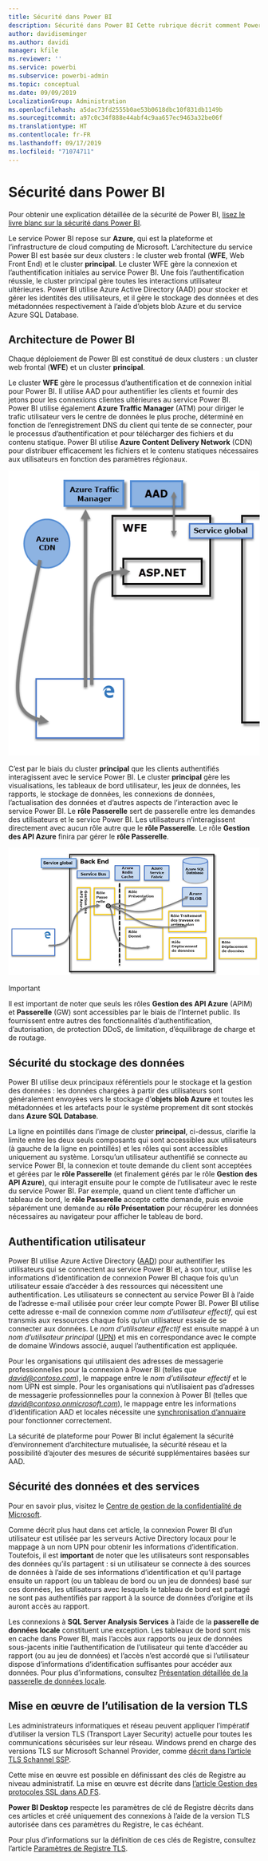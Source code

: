 ```yaml
---
title: Sécurité dans Power BI
description: Sécurité dans Power BI Cette rubrique décrit comment Power BI s’associe à Azure Active Directory et aux autres services Azure. Elle inclut également un lien vers un livre blanc qui aborde le sujet en profondeur.
author: davidiseminger
ms.author: davidi
manager: kfile
ms.reviewer: ''
ms.service: powerbi
ms.subservice: powerbi-admin
ms.topic: conceptual
ms.date: 09/09/2019
LocalizationGroup: Administration
ms.openlocfilehash: a5dac73fd2555b0ae53b0618dbc10f831db1149b
ms.sourcegitcommit: a97c0c34f888e44abf4c9aa657ec9463a32be06f
ms.translationtype: HT
ms.contentlocale: fr-FR
ms.lasthandoff: 09/17/2019
ms.locfileid: "71074711"
---
```

# <a name="power-bi-security"></a>Sécurité dans Power BI

Pour obtenir une explication détaillée de la sécurité de Power BI, [lisez le livre blanc sur la sécurité dans Power BI](whitepaper-powerbi-security.md).

Le service Power BI repose sur **Azure**, qui est la plateforme et l’infrastructure de cloud computing de Microsoft. L’architecture du service Power BI est basée sur deux clusters : le cluster web frontal (**WFE**, Web Front End) et le cluster **principal**. Le cluster WFE gère la connexion et l’authentification initiales au service Power BI. Une fois l’authentification réussie, le cluster principal gère toutes les interactions utilisateur ultérieures. Power BI utilise Azure Active Directory (AAD) pour stocker et gérer les identités des utilisateurs, et il gère le stockage des données et des métadonnées respectivement à l’aide d’objets blob Azure et du service Azure SQL Database.

## <a name="power-bi-architecture"></a>Architecture de Power BI

Chaque déploiement de Power BI est constitué de deux clusters : un cluster web frontal (**WFE**) et un cluster **principal**.

Le cluster **WFE** gère le processus d’authentification et de connexion initial pour Power BI. Il utilise AAD pour authentifier les clients et fournir des jetons pour les connexions clientes ultérieures au service Power BI. Power BI utilise également **Azure Traffic Manager** (ATM) pour diriger le trafic utilisateur vers le centre de données le plus proche, déterminé en fonction de l’enregistrement DNS du client qui tente de se connecter, pour le processus d’authentification et pour télécharger des fichiers et du contenu statique. Power BI utilise **Azure Content Delivery Network** (CDN) pour distribuer efficacement les fichiers et le contenu statiques nécessaires aux utilisateurs en fonction des paramètres régionaux.

![](media/service-admin-power-bi-security/pbi_security_v2_wfe.png)

C’est par le biais du cluster **principal** que les clients authentifiés interagissent avec le service Power BI. Le cluster **principal** gère les visualisations, les tableaux de bord utilisateur, les jeux de données, les rapports, le stockage de données, les connexions de données, l’actualisation des données et d’autres aspects de l’interaction avec le service Power BI. Le **rôle Passerelle** sert de passerelle entre les demandes des utilisateurs et le service Power BI. Les utilisateurs n’interagissent directement avec aucun rôle autre que le **rôle Passerelle**. Le rôle **Gestion des API Azure** finira par gérer le **rôle Passerelle**.

![](media/service-admin-power-bi-security/pbi_security_v2_backend_updated.png)

> [!IMPORTANT]
> Il est important de noter que seuls les rôles **Gestion des API Azure** (APIM) et **Passerelle** (GW) sont accessibles par le biais de l’Internet public. Ils fournissent entre autres des fonctionnalités d’authentification, d’autorisation, de protection DDoS, de limitation, d’équilibrage de charge et de routage.

## <a name="data-storage-security"></a>Sécurité du stockage des données

Power BI utilise deux principaux référentiels pour le stockage et la gestion des données : les données chargées à partir des utilisateurs sont généralement envoyées vers le stockage d’**objets blob Azure** et toutes les métadonnées et les artefacts pour le système proprement dit sont stockés dans **Azure SQL Database**.

La ligne en pointillés dans l’image de cluster **principal**, ci-dessus, clarifie la limite entre les deux seuls composants qui sont accessibles aux utilisateurs (à gauche de la ligne en pointillés) et les rôles qui sont accessibles uniquement au système. Lorsqu’un utilisateur authentifié se connecte au service Power BI, la connexion et toute demande du client sont acceptées et gérées par le **rôle Passerelle** (et finalement gérés par le rôle **Gestion des API Azure**), qui interagit ensuite pour le compte de l’utilisateur avec le reste du service Power BI. Par exemple, quand un client tente d’afficher un tableau de bord, le **rôle Passerelle** accepte cette demande, puis envoie séparément une demande au **rôle Présentation** pour récupérer les données nécessaires au navigateur pour afficher le tableau de bord.

## <a name="user-authentication"></a>Authentification utilisateur

Power BI utilise Azure Active Directory ([AAD](http://azure.microsoft.com/services/active-directory/)) pour authentifier les utilisateurs qui se connectent au service Power BI et, à son tour, utilise les informations d’identification de connexion Power BI chaque fois qu’un utilisateur essaie d’accéder à des ressources qui nécessitent une authentification. Les utilisateurs se connectent au service Power BI à l’aide de l’adresse e-mail utilisée pour créer leur compte Power BI. Power BI utilise cette adresse e-mail de connexion comme *nom d’utilisateur effectif*, qui est transmis aux ressources chaque fois qu’un utilisateur essaie de se connecter aux données. Le *nom d’utilisateur effectif* est ensuite mappé à un *nom d’utilisateur principal* ([UPN](https://msdn.microsoft.com/library/windows/desktop/aa380525\(v=vs.85\).aspx)) et mis en correspondance avec le compte de domaine Windows associé, auquel l’authentification est appliquée.

Pour les organisations qui utilisaient des adresses de messagerie professionnelles pour la connexion à Power BI (telles que <em>david@contoso.com</em>), le mappage entre le *nom d’utilisateur effectif* et le nom UPN est simple. Pour les organisations qui n’utilisaient pas d’adresses de messagerie professionnelles pour la connexion à Power BI (telles que <em>david@contoso.onmicrosoft.com</em>), le mappage entre les informations d’identification AAD et locales nécessite une [synchronisation d’annuaire](https://technet.microsoft.com/library/jj573653.aspx) pour fonctionner correctement.

La sécurité de plateforme pour Power BI inclut également la sécurité d’environnement d’architecture mutualisée, la sécurité réseau et la possibilité d’ajouter des mesures de sécurité supplémentaires basées sur AAD.

## <a name="data-and-service-security"></a>Sécurité des données et des services

Pour en savoir plus, visitez le [Centre de gestion de la confidentialité de Microsoft](https://www.microsoft.com/trustcenter).

Comme décrit plus haut dans cet article, la connexion Power BI d’un utilisateur est utilisée par les serveurs Active Directory locaux pour le mappage à un nom UPN pour obtenir les informations d’identification. Toutefois, il est **important** de noter que les utilisateurs sont responsables des données qu’ils partagent : si un utilisateur se connecte à des sources de données à l’aide de ses informations d’identification et qu’il partage ensuite un rapport (ou un tableau de bord ou un jeu de données) basé sur ces données, les utilisateurs avec lesquels le tableau de bord est partagé ne sont pas authentifiés par rapport à la source de données d’origine et ils auront accès au rapport.

Les connexions à **SQL Server Analysis Services** à l’aide de la **passerelle de données locale** constituent une exception. Les tableaux de bord sont mis en cache dans Power BI, mais l’accès aux rapports ou jeux de données sous-jacents initie l’authentification de l’utilisateur qui tente d’accéder au rapport (ou au jeu de données) et l’accès n’est accordé que si l’utilisateur dispose d’informations d’identification suffisantes pour accéder aux données. Pour plus d’informations, consultez [Présentation détaillée de la passerelle de données locale](service-gateway-onprem-indepth.md).

## <a name="enforcing-tls-version-usage"></a>Mise en œuvre de l’utilisation de la version TLS

Les administrateurs informatiques et réseau peuvent appliquer l’impératif d’utiliser la version TLS (Transport Layer Security) actuelle pour toutes les communications sécurisées sur leur réseau. Windows prend en charge des versions TLS sur Microsoft Schannel Provider, comme [décrit dans l’article TLS Schannel SSP](https://docs.microsoft.com/windows/desktop/SecAuthN/protocols-in-tls-ssl--schannel-ssp-).

Cette mise en œuvre est possible en définissant des clés de Registre au niveau administratif. La mise en œuvre est décrite dans [l’article Gestion des protocoles SSL dans AD FS](https://docs.microsoft.com/windows-server/identity/ad-fs/operations/manage-ssl-protocols-in-ad-fs). 

**Power BI Desktop** respecte les paramètres de clé de Registre décrits dans ces articles et créé uniquement des connexions à l’aide de la version TLS autorisée dans ces paramètres du Registre, le cas échéant.

Pour plus d’informations sur la définition de ces clés de Registre, consultez l’article [Paramètres de Registre TLS](https://docs.microsoft.com/windows-server/security/tls/tls-registry-settings).

